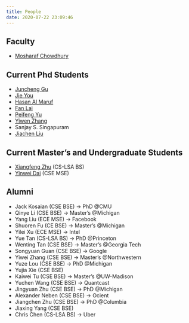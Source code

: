 ```yaml
---
title: People
date: 2020-07-22 23:09:46
---
```


## Faculty

* [Mosharaf Chowdhury](https://www.mosharaf.com/)

## Current Phd Students

* [Juncheng Gu](https://web.eecs.umich.edu/~jcgu/)
* [Jie You](https://web.eecs.umich.edu/~jieyou/)
* [Hasan Al Maruf](https://web.eecs.umich.edu/~hasanal/)
* [Fan Lai](http://www-personal.umich.edu/~fanlai/)
* [Peifeng Yu](https://unlimitedcodeworks.xyz/)
* [Yiwen Zhang](https://web.eecs.umich.edu/~yiwenzhg/)
* Sanjay S. Singapuram
* [Jiachen Liu](http://www-personal.umich.edu/~amberljc/)

## Current Master’s and Undergraduate Students
* [Xiangfeng Zhu](https://xzhu27.me/) (CS-LSA BS)
* [Yinwei Dai](https://dywsjtu.github.io/) (CSE MSE)

## Alumni
* Jack Kosaian (CSE BSE) → PhD @CMU
* Qinye Li (CSE BSE) → Master’s @Michigan
* Yang Liu (ECE MSE) → Facebook
* Shuoren Fu (CE BSE) → Master’s @Michigan
* Yilei Xu (ECE MSE) → Intel
* Yue Tan (CS-LSA BS) → PhD @Princeton
* Wenting Tan (CSE BSE) → Master’s @Georgia Tech
* Songyuan Guan (CSE BSE) → Google
* Yiwei Zhang (CSE BSE) → Master’s @Northwestern
* Yuze Lou (CSE BSE) → PhD @Michigan
* Yujia Xie (CSE BSE)
* Kaiwei Tu (CSE BSE) → Master’s @UW-Madison
* Yuchen Wang (CSE BSE) → Quantcast
* Jingyuan Zhu (CSE BSE) → PhD @Michigan
* Alexander Neben (CSE BSE) → Ocient
* Jiangchen Zhu (CSE BSE) → PhD @Columbia
* Jiaxing Yang (CSE BSE)
* Chris Chen (CS-LSA BS) → Uber
